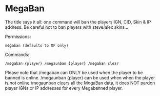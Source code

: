 # MegaBan


The title says it all: one command will ban the players IGN, CID, Skin & IP address.
Be careful not to ban players with steve/alex skins...

Permissions:

`megaban (defaults to OP only)`


Commands:

`/megaban {player}
/megaunban {player}
/megaban clear`


Please note that /megaban can ONLY be used when the player to be banned is online. /megaunban {player} can be used when when the player is not online
/megaunban clears all the MegaBan data, it does NOT pardon player IGNs or IP addresses for every Megabanned player.


